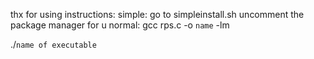 thx for using
instructions:
  simple:
    go to simpleinstall.sh
    uncomment the package manager for u
  normal:
    gcc rps.c -o `name` -lm
  
  ./`name of executable`
